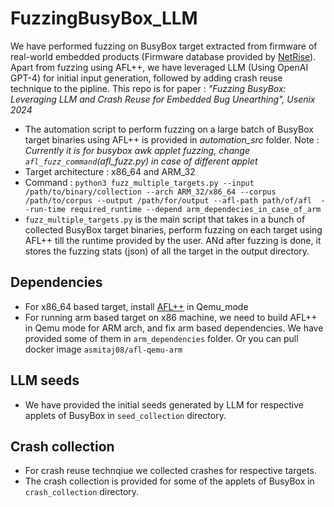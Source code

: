 # FuzzingBusyBox_LLM
We have performed fuzzing on BusyBox target extracted from firmware of real-world embedded products (Firmware database provided by [NetRise](https://www.netrise.io/)).
Apart from fuzzing using AFL++, we have leveraged LLM (Using OpenAI GPT-4) for initial input generation, followed by adding crash reuse technique to the pipline. 
This repo is for paper :  *"Fuzzing BusyBox: Leveraging LLM and Crash Reuse for Embedded Bug Unearthing", Usenix 2024*

* The automation script to perform fuzzing on a large batch of BusyBox target binaries using AFL++ is provided in *automation_src* folder. Note : *Currently it is for busybox awk applet fuzzing,
change `afl_fuzz_command`(afl_fuzz.py) in case of different applet*
* Target architecture : x86_64 and ARM_32
* Command :
`python3 fuzz_multiple_targets.py --input /path/to/binary/collection --arch ARM_32/x86_64 --corpus /path/to/corpus --output /path/for/output --afl-path path/of/afl  --run-time required_runtime --depend arm_dependecies_in_case_of_arm `
* `fuzz_multiple_targets.py` is the main script that takes in a bunch of collected BusyBox target binaries, perform fuzzing on each target using AFL++ till the runtime provided by the user. ANd after fuzzing is done, it stores the fuzzing stats (json) of all the target in the output directory.

## Dependencies
* For x86_64 based target, install [AFL++](https://github.com/AFLplusplus/AFLplusplus) in Qemu_mode
* For running arm based target on x86 machine, we need to build AFL++ in Qemu mode for ARM arch, and fix arm based dependencies. We have provided some of them in `arm_dependencies` folder. Or you can pull docker image `asmitaj08/afl-qemu-arm`

## LLM seeds 
* We have provided the initial seeds generated by LLM for respective applets of BusyBox in `seed_collection` directory.

## Crash collection 
* For crash reuse technqiue we collected crashes for respective targets.
* The crash collection is provided for some of the applets of BusyBox in `crash_collection` directory.

